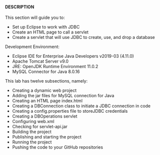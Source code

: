 #### DESCRIPTION

This section will guide you to:

* Set up Eclipse to work with JDBC
* Create an HTML page to call a servlet
* Create a servlet that will use JDBC to create, use, and drop a database

 

Development Environment:

* Eclipse IDE for Enterprise Java Developers v2019-03 (4.11.0)
* Apache Tomcat Server v9.0
* JRE: OpenJDK Runtime Environment 11.0.2
* MySQL Connector for Java 8.0.16

 

This lab has twelve subsections, namely:

* Creating a dynamic web project
* Adding the jar files for MySQL connection for Java
* Creating an HTML page index.html
* Creating a DBConnection class to initiate a JDBC connection in code
* Creating a config.properties file to storeJDBC credentials
* Creating a DBOperations servlet
* Configuring web.xml
* Checking for servlet-api.jar
* Building the project
* Publishing and starting the project
* Running the project
* Pushing the code to your GitHub repositories
